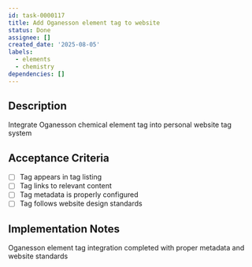 ```yaml
---
id: task-0000117
title: Add Oganesson element tag to website
status: Done
assignee: []
created_date: '2025-08-05'
labels:
  - elements
  - chemistry
dependencies: []
---
```


## Description

Integrate Oganesson chemical element tag into personal website tag system

## Acceptance Criteria

- [ ] Tag appears in tag listing
- [ ] Tag links to relevant content
- [ ] Tag metadata is properly configured
- [ ] Tag follows website design standards

## Implementation Notes

Oganesson element tag integration completed with proper metadata and website standards
